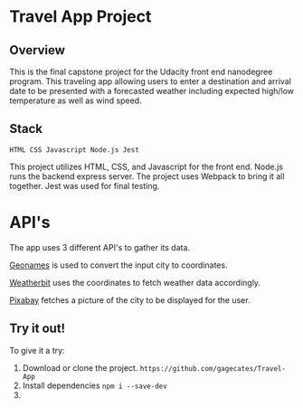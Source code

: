 # Travel App Project

## Overview
This is the final capstone project for  the Udacity front end nanodegree program. This traveling app allowing users to 
enter a destination and arrival date to be presented with a forecasted weather including expected high/low temperature as 
well as wind speed.

## Stack
`
    HTML
    CSS
    Javascript
    Node.js
    Jest
`

This project utilizes HTML, CSS, and Javascript for the front end. Node.js runs the backend express server. The project
uses Webpack to bring it all together. Jest was used for final testing.

# API's
The app uses 3 different API's to gather its data. 

[Geonames](http://www.geonames.org/export/web-services.html) is used to convert the input city to coordinates.

[Weatherbit](https://www.weatherbit.io/account/create) uses the coordinates to fetch weather data accordingly.

[Pixabay](https://pixabay.com/api/docs/) fetches a picture of the city to be displayed for the user.

## Try it out!
To give it a try:

1. Download or clone the project.
`
    https://github.com/gagecates/Travel-App
`
2. Install dependencies
`
    npm i --save-dev
`
3. 

